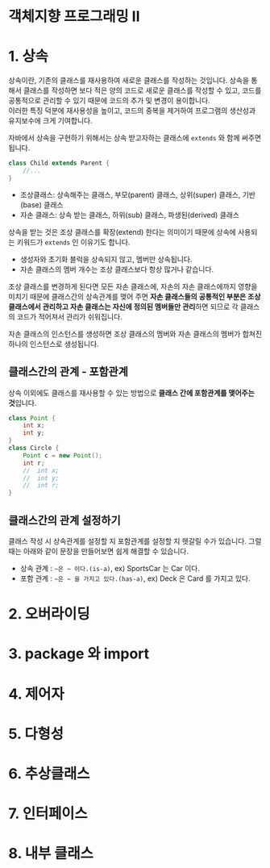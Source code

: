 # 객체지향 프로그래밍 II
# 1. 상속
상속이란, 기존의 클래스를 재사용하여 새로운 클래스를 작성하는 것입니다. 상속을 통해서 클래스를 작성하면 보다 적은 양의 코드로 새로운 클래스를 작성할 수 있고,
코드를 공통적으로 관리할 수 있기 때문에 코드의 추가 및 변경이 용이합니다.       
이러한 특징 덕분에 재사용성을 높이고, 코드의 중복을 제거하여 프로그램의 생산성과 유지보수에 크게 기여합니다.

자바에서 상속을 구현하기 위해서는 상속 받고자하는 클래스에 ```extends``` 와 함께 써주면 됩니다.

```java
class Child extends Parent {
    //...    
}
```

- 조상클래스: 상속해주는 클래스, 부모(parent) 클래스, 상위(super) 클래스, 기반(base) 클래스
- 자손 클래스: 상속 받는 클래스, 하위(sub) 클래스, 파생된(derived) 클래스

상속을 받는 것은 조상 클래스를 확장(extend) 한다는 의미이기 때문에 상속에 사용되는 키워드가 ```extends``` 인 이유기도 합니다.

- 생성자와 초기화 블럭을 상속되지 않고, 멤버만 상속됩니다.
- 자손 클래스의 멤버 개수는 조상 클래스보다 항상 많거나 같습니다.

조상 클래스를 변경하게 된다면 모든 자손 클래스에, 자손의 자손 클래스에까지 영향을 미치기 때문에 클래스간의 상속관계를 맺어 주면 
**자손 클래스들의 공통적인 부분은 조상클래스에서 관리하고 자손 클래스는 자신에 정의된 멤버들만 관리**하면 되므로 각 클래스의 코드가 적어져서 관리가 쉬워집니다.

자손 클래스의 인스턴스를 생성하면 조상 클래스의 멤버와 자손 클래스의 멤버가 합쳐진 하나의 인스턴스로 생성됩니다.

## 클래스간의 관계 - 포함관계
상속 이외에도 클래스를 재사용할 수 있는 방법으로 **클래스 간에 포함관계를 맺어주는 것**입니다.

```java
class Point {
    int x;
    int y;
}
class Circle {
    Point c = new Point();
    int r;
    //  int x; 
    //  int y;
    //  int r;
}
```

## 클래스간의 관계 설정하기
클래스 작성 시 상속관계를 설정할 지 포함관계를 설정할 지 헷갈릴 수가 있습니다. 
그럴 때는 아래와 같이 문장을 만들어보면 쉽게 해결할 수 있습니다.

- 상속 관계 : ```~은 ~ 이다.(is-a)```, ex) SportsCar 는 Car 이다.
- 포함 관계 : ```~은 ~ 을 가지고 있다.(has-a)```, ex) Deck 은 Card 를 가지고 있다.


# 2. 오버라이딩
# 3. package 와 import
# 4. 제어자
# 5. 다형성
# 6. 추상클래스
# 7. 인터페이스
# 8. 내부 클래스
